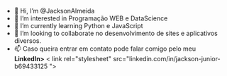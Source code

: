 - 👋 Hi, I’m @JacksonAlmeida
- 👀 I’m interested in  Programação WEB e  DataScience
- 🌱 I’m currently learning  Python e JavaScript
- 💞️ I’m looking to collaborate  no desenvolvimento de sites e aplicativos diversos. 
- 📫 Caso queira entrar em contato pode falar comigo pelo meu <b>LinkedIn></b> < link  rel="stylesheet" src="linkedin.com/in/jackson-junior-b69433125
">

<!---
KenpachiZoro/KenpachiZoro is a ✨ special ✨ repository because its `README.md` (this file) appears on your GitHub profile.
You can click the Preview link to take a look at your changes.
--->
